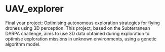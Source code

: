 # UAV_explorer

Final year project: Optimising autonomous exploration strategies for flying drones using 3D perception.
This project, based on the Subterranean DARPA challenge, aims to use 3D data obtained during exploration to optimise exploration missions in unknown environments, using a genetic algorithm model.
